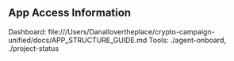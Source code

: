 ## App Access Information
Dashboard: file:///Users/Danallovertheplace/crypto-campaign-unified/docs/APP_STRUCTURE_GUIDE.md
Tools: ./agent-onboard, ./project-status

